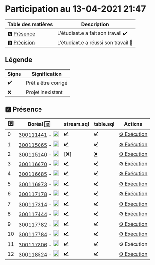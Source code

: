 # Participation au 13-04-2021 21:47

| Table des matières            | Description                                             |
|-------------------------------|---------------------------------------------------------|
| :a: [Présence](#a-présence)   | L'étudiant.e a fait son travail    :heavy_check_mark:   |
| :b: [Précision](#b-précision) | L'étudiant.e a réussi son travail  :tada:               |

## Légende

| Signe              | Signification                 |
|--------------------|-------------------------------|
| :heavy_check_mark: | Prêt à être corrigé           |
| :x:                | Projet inexistant             |

## :a: Présence

|:hash:| Boréal :id:                | stream.sql  | table.sql | Actions |
|------|----------------------------|-------------|-----------|---------|
| 0 | [300111441](../300111441) - <image src='https://avatars0.githubusercontent.com/u/55207099?s=460&v=4' width=20 height=20></image> | [:heavy_check_mark:](../300111441/stream.sql) | [:heavy_check_mark:](../300111441/table.sql) | [:gear: Exécution]() |
| 1 | [300115065](../300115065) - <image src='https://avatars0.githubusercontent.com/u/54910778?s=460&v=4' width=20 height=20></image> | [:heavy_check_mark:](../300115065/stream.sql) | [:heavy_check_mark:](../300115065/table.sql) | [:gear: Exécution]() |
| 2 | [300115140](../300115140) - <image src='https://avatars0.githubusercontent.com/u/54910329?s=460&v=4' width=20 height=20></image> | [:x:] | [:x:](../300115140/table.sql) | [:gear: Exécution]() |
| 3 | [300116670](../300116670) - <image src='https://avatars0.githubusercontent.com/u/55238107?s=460&v=4' width=20 height=20></image> | [:heavy_check_mark:](../300116670/stream.sql) | [:heavy_check_mark:](../300116670/table.sql) | [:gear: Exécution]() |
| 4 | [300116685](../300116685) - <image src='https://avatars0.githubusercontent.com/u/54910751?s=460&v=4' width=20 height=20></image> | [:heavy_check_mark:](../300116685/stream.sql) | [:heavy_check_mark:](../300116685/table.sql) | [:gear: Exécution]() |
| 5 | [300116973](../300116973) - <image src='https://avatars0.githubusercontent.com/u/54910252?s=460&v=4' width=20 height=20></image> | [:heavy_check_mark:](../300116973/stream.sql) | [:heavy_check_mark:](../300116973/table.sql) | [:gear: Exécution]() |
| 6 | [300117178](../300117178) - <image src='https://avatars0.githubusercontent.com/u/54910937?s=460&v=4' width=20 height=20></image> | [:heavy_check_mark:](../300117178/stream.sql) | [:heavy_check_mark:](../300117178/table.sql) | [:gear: Exécution]() |
| 7 | [300117314](../300117314) - <image src='https://avatars0.githubusercontent.com/u/54910700?s=460&v=4' width=20 height=20></image> | [:heavy_check_mark:](../300117314/stream.sql) | [:heavy_check_mark:](../300117314/table.sql) | [:gear: Exécution]() |
| 8 | [300117444](../300117444) - <image src='https://avatars0.githubusercontent.com/u/54910261?s=460&v=4' width=20 height=20></image> | [:heavy_check_mark:](../300117444/stream.sql) | [:heavy_check_mark:](../300117444/table.sql) | [:gear: Exécution]() |
| 9 | [300117782](../300117782) - <image src='https://avatars0.githubusercontent.com/u/56364697?s=460&v=4' width=20 height=20></image> | [:heavy_check_mark:](../300117782/stream.sql) | [:heavy_check_mark:](../300117782/table.sql) | [:gear: Exécution]() |
| 10 | [300117784](../300117784) - <image src='https://avatars0.githubusercontent.com/u/54910102?s=460&v=4' width=20 height=20></image> | [:heavy_check_mark:](../300117784/stream.sql) | [:heavy_check_mark:](../300117784/table.sql) | [:gear: Exécution]() |
| 11 | [300117806](../300117806) - <image src='https://avatars0.githubusercontent.com/u/54910103?s=460&v=4' width=20 height=20></image> | [:heavy_check_mark:](../300117806/stream.sql) | [:heavy_check_mark:](../300117806/table.sql) | [:gear: Exécution]() |
| 12 | [300118524](../300118524) - <image src='https://avatars0.githubusercontent.com/u/56364857?s=460&v=4' width=20 height=20></image> | [:heavy_check_mark:](../300118524/stream.sql) | [:heavy_check_mark:](../300118524/table.sql) | [:gear: Exécution]() |
